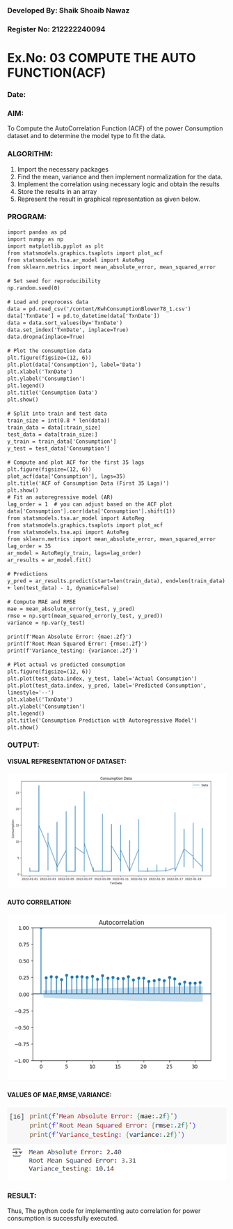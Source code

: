 ### Developed By: Shaik Shoaib Nawaz
### Register No: 212222240094

# Ex.No: 03   COMPUTE THE AUTO FUNCTION(ACF)
### Date: 

### AIM:
To Compute the AutoCorrelation Function (ACF) of the power Consumption dataset and 
to determine the model
type to fit the data.
### ALGORITHM:
1. Import the necessary packages
2. Find the mean, variance and then implement normalization for the data.
3. Implement the correlation using necessary logic and obtain the results
4. Store the results in an array
5. Represent the result in graphical representation as given below.
### PROGRAM:
```
import pandas as pd
import numpy as np
import matplotlib.pyplot as plt
from statsmodels.graphics.tsaplots import plot_acf
from statsmodels.tsa.ar_model import AutoReg
from sklearn.metrics import mean_absolute_error, mean_squared_error

# Set seed for reproducibility
np.random.seed(0)

# Load and preprocess data
data = pd.read_csv('/content/KwhConsumptionBlower78_1.csv')
data['TxnDate'] = pd.to_datetime(data['TxnDate'])
data = data.sort_values(by='TxnDate')
data.set_index('TxnDate', inplace=True)
data.dropna(inplace=True)

# Plot the consumption data
plt.figure(figsize=(12, 6))
plt.plot(data['Consumption'], label='Data')
plt.xlabel('TxnDate')
plt.ylabel('Consumption')
plt.legend()
plt.title('Consumption Data')
plt.show()

# Split into train and test data
train_size = int(0.8 * len(data))
train_data = data[:train_size]
test_data = data[train_size:]
y_train = train_data['Consumption']
y_test = test_data['Consumption']

# Compute and plot ACF for the first 35 lags
plt.figure(figsize=(12, 6))
plot_acf(data['Consumption'], lags=35)
plt.title('ACF of Consumption Data (First 35 Lags)')
plt.show()
# Fit an autoregressive model (AR)
lag_order = 1  # you can adjust based on the ACF plot
data['Consumption'].corr(data['Consumption'].shift(1))
from statsmodels.tsa.ar_model import AutoReg
from statsmodels.graphics.tsaplots import plot_acf
from statsmodels.tsa.api import AutoReg
from sklearn.metrics import mean_absolute_error, mean_squared_error
lag_order = 35 
ar_model = AutoReg(y_train, lags=lag_order)
ar_results = ar_model.fit()

# Predictions
y_pred = ar_results.predict(start=len(train_data), end=len(train_data) + len(test_data) - 1, dynamic=False)

# Compute MAE and RMSE
mae = mean_absolute_error(y_test, y_pred)
rmse = np.sqrt(mean_squared_error(y_test, y_pred))
variance = np.var(y_test)

print(f'Mean Absolute Error: {mae:.2f}')
print(f'Root Mean Squared Error: {rmse:.2f}')
print(f'Variance_testing: {variance:.2f}')

# Plot actual vs predicted consumption
plt.figure(figsize=(12, 6))
plt.plot(test_data.index, y_test, label='Actual Consumption')
plt.plot(test_data.index, y_pred, label='Predicted Consumption', linestyle='--')
plt.xlabel('TxnDate')
plt.ylabel('Consumption')
plt.legend()
plt.title('Consumption Prediction with Autoregressive Model')
plt.show()

```

### OUTPUT:
#### VISUAL REPRESENTATION OF DATASET:
![dataset](image1.png)

#### AUTO CORRELATION:
![auto_correlation](image2.png)

#### VALUES OF MAE,RMSE,VARIANCE:
![alt text](image.png)


### RESULT: 
Thus, The python code for implementing auto correlation for power consumption is successfully executed.

